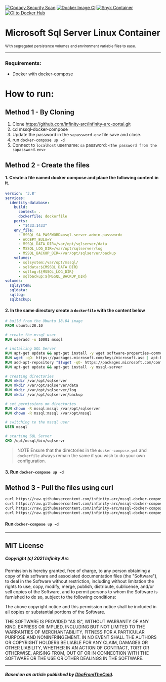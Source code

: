 [![Codacy Security Scan](https://github.com/infinity-arc/mssql-docker-compose/actions/workflows/codacy-analysis.yml/badge.svg)](https://github.com/infinity-arc/mssql-docker-compose/actions/workflows/codacy-analysis.yml)
[![Docker Image CI](https://github.com/infinity-arc/mssql-docker-compose/actions/workflows/docker-image.yml/badge.svg)](https://github.com/infinity-arc/mssql-docker-compose/actions/workflows/docker-image.yml)
[![Snyk Container](https://github.com/infinity-arc/mssql-docker-compose/actions/workflows/snyk-infrastructure-analysis.yml/badge.svg)](https://github.com/infinity-arc/mssql-docker-compose/actions/workflows/snyk-infrastructure-analysis.yml)
[![CI to Docker Hub](https://github.com/infinity-arc/mssql-docker-compose/actions/workflows/main.yml/badge.svg)](https://github.com/infinity-arc/mssql-docker-compose/actions/workflows/main.yml)

# Microsoft Sql Server Linux Container
<small>With segregated persistence volumes and environment variable files to ease.</small>
<hr>

### Requirements:
- Docker with docker-compose

# How to run:

## Method 1 - By Cloning

1. Clone https://github.com/infinity-arc/infinity-arc-portal.git
2. cd mssql-docker-compose
3. Update the password in the `sapassword.env` file save and close.
4. run `docker-compose up -d`  
5. Connect to `localhost` username: `sa` password: `<the password from the sapassword.env>`
 
## Method 2 - Create the files

#### 1. Create a file named docker compose and place the following content in it.

```yaml
version: '3.8'
services:
  identity-database:
    build:
      context: .
      dockerfile: dockerfile
    ports:
      - "1433:1433"
    env_file:
      - MSSQL_SA_PASSWORD=<sql-server-admin-password>
      - ACCEPT_EULA=Y
      - MSSQL_DATA_DIR=/var/opt/sqlserver/data
      - MSSQL_LOG_DIR=/var/opt/sqlserver/log
      - MSSQL_BACKUP_DIR=/var/opt/sqlserver/backup
    volumes:
      - sqlsystem:/var/opt/mssql/
      - sqldata:${MSSQL_DATA_DIR}
      - sqllog:${MSSQL_LOG_DIR}
      - sqlbackup:${MSSQL_BACKUP_DIR}
volumes:
  sqlsystem:
  sqldata:
  sqllog:
  sqlbackup:
```
#### 2. In the same directory create a `dockerfile` with the content below

```dockerfile
# build from the Ubuntu 18.04 image
FROM ubuntu:20.10
 
# create the mssql user
RUN useradd -u 10001 mssql
 
# installing SQL Server
RUN apt-get update && apt-get install -y wget software-properties-common apt-transport-https
RUN wget -qO- https://packages.microsoft.com/keys/microsoft.asc | apt-key add -
RUN add-apt-repository "$(wget -qO- https://packages.microsoft.com/config/ubuntu/18.04/mssql-server-2019.list)"
RUN apt-get update && apt-get install -y mssql-server
 
# creating directories
RUN mkdir /var/opt/sqlserver
RUN mkdir /var/opt/sqlserver/data
RUN mkdir /var/opt/sqlserver/log
RUN mkdir /var/opt/sqlserver/backup
 
# set permissions on directories
RUN chown -R mssql:mssql /var/opt/sqlserver
RUN chown -R mssql:mssql /var/opt/mssql
 
# switching to the mssql user
USER mssql
 
# starting SQL Server
CMD /opt/mssql/bin/sqlservr
```
> NOTE Ensure that the directories in the `docker-compose.yml` and `dockerfile` always remain the same if you wish to do your own configuration.

#### 3. Run `docker-compose up -d`

## Method 3 - Pull the files using curl

```bash
curl https://raw.githubusercontent.com/infinity-arc/mssql-docker-compose/master/docker-compose.yml -o docker-compose.yml
curl https://raw.githubusercontent.com/infinity-arc/mssql-docker-compose/master/dockerfile -o ddockerfile
curl https://raw.githubusercontent.com/infinity-arc/mssql-docker-compose/master/sapassword.env -o sapassword.env
curl https://raw.githubusercontent.com/infinity-arc/mssql-docker-compose/master/sqlserver.env -o sqlserver.env
```
#### Run `docker-compose up -d`

---


## MIT License

##### Copyright (c) 2021 Infinity Arc

Permission is hereby granted, free of charge, to any person obtaining a copy
of this software and associated documentation files (the "Software"), to deal
in the Software without restriction, including without limitation the rights
to use, copy, modify, merge, publish, distribute, sublicense, and/or sell
copies of the Software, and to permit persons to whom the Software is
furnished to do so, subject to the following conditions:

The above copyright notice and this permission notice shall be included in all
copies or substantial portions of the Software.

THE SOFTWARE IS PROVIDED "AS IS", WITHOUT WARRANTY OF ANY KIND, EXPRESS OR
IMPLIED, INCLUDING BUT NOT LIMITED TO THE WARRANTIES OF MERCHANTABILITY,
FITNESS FOR A PARTICULAR PURPOSE AND NONINFRINGEMENT. IN NO EVENT SHALL THE
AUTHORS OR COPYRIGHT HOLDERS BE LIABLE FOR ANY CLAIM, DAMAGES OR OTHER
LIABILITY, WHETHER IN AN ACTION OF CONTRACT, TORT OR OTHERWISE, ARISING FROM,
OUT OF OR IN CONNECTION WITH THE SOFTWARE OR THE USE OR OTHER DEALINGS IN THE
SOFTWARE.


---
##### Based on an article published by [DbaFromTheCold](https://dbafromthecold.com/2020/07/17/sql-server-and-docker-compose/).
